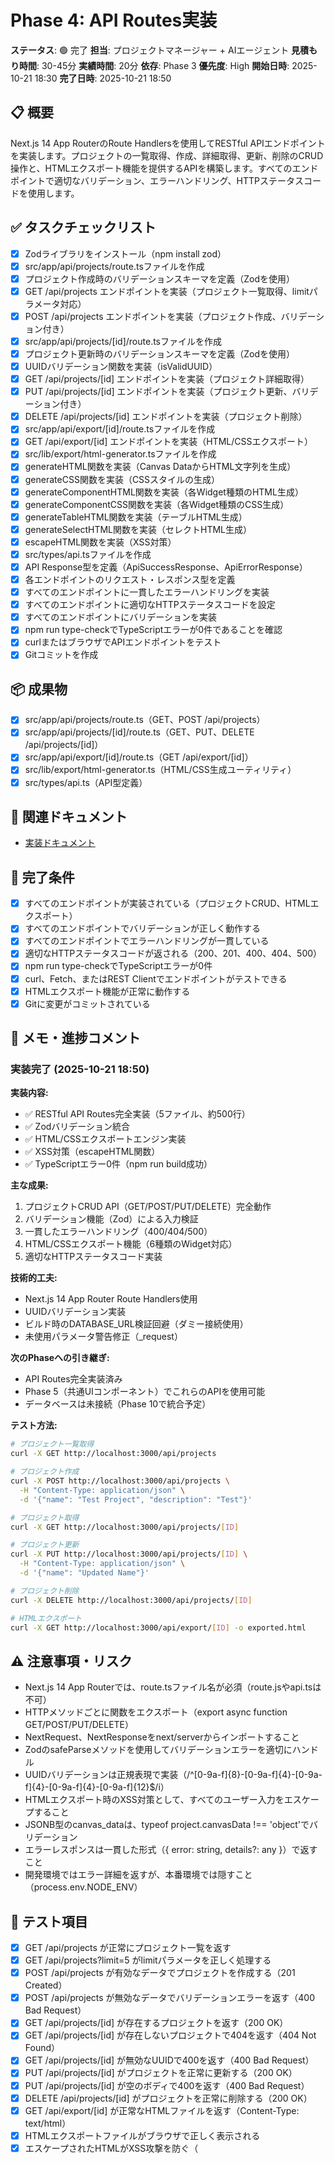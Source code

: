 # Phase 4: API Routes実装

**ステータス**: 🟢 完了
**担当**: プロジェクトマネージャー + AIエージェント
**見積もり時間**: 30-45分
**実績時間**: 20分
**依存**: Phase 3
**優先度**: High
**開始日時**: 2025-10-21 18:30
**完了日時**: 2025-10-21 18:50

## 📋 概要

Next.js 14 App RouterのRoute Handlersを使用してRESTful APIエンドポイントを実装します。プロジェクトの一覧取得、作成、詳細取得、更新、削除のCRUD操作と、HTMLエクスポート機能を提供するAPIを構築します。すべてのエンドポイントで適切なバリデーション、エラーハンドリング、HTTPステータスコードを使用します。

## ✅ タスクチェックリスト

- [x] Zodライブラリをインストール（npm install zod）
- [x] src/app/api/projects/route.tsファイルを作成
- [x] プロジェクト作成時のバリデーションスキーマを定義（Zodを使用）
- [x] GET /api/projects エンドポイントを実装（プロジェクト一覧取得、limitパラメータ対応）
- [x] POST /api/projects エンドポイントを実装（プロジェクト作成、バリデーション付き）
- [x] src/app/api/projects/[id]/route.tsファイルを作成
- [x] プロジェクト更新時のバリデーションスキーマを定義（Zodを使用）
- [x] UUIDバリデーション関数を実装（isValidUUID）
- [x] GET /api/projects/[id] エンドポイントを実装（プロジェクト詳細取得）
- [x] PUT /api/projects/[id] エンドポイントを実装（プロジェクト更新、バリデーション付き）
- [x] DELETE /api/projects/[id] エンドポイントを実装（プロジェクト削除）
- [x] src/app/api/export/[id]/route.tsファイルを作成
- [x] GET /api/export/[id] エンドポイントを実装（HTML/CSSエクスポート）
- [x] src/lib/export/html-generator.tsファイルを作成
- [x] generateHTML関数を実装（Canvas DataからHTML文字列を生成）
- [x] generateCSS関数を実装（CSSスタイルの生成）
- [x] generateComponentHTML関数を実装（各Widget種類のHTML生成）
- [x] generateComponentCSS関数を実装（各Widget種類のCSS生成）
- [x] generateTableHTML関数を実装（テーブルHTML生成）
- [x] generateSelectHTML関数を実装（セレクトHTML生成）
- [x] escapeHTML関数を実装（XSS対策）
- [x] src/types/api.tsファイルを作成
- [x] API Response型を定義（ApiSuccessResponse、ApiErrorResponse）
- [x] 各エンドポイントのリクエスト・レスポンス型を定義
- [x] すべてのエンドポイントに一貫したエラーハンドリングを実装
- [x] すべてのエンドポイントに適切なHTTPステータスコードを設定
- [x] すべてのエンドポイントにバリデーションを実装
- [x] npm run type-checkでTypeScriptエラーが0件であることを確認
- [x] curlまたはブラウザでAPIエンドポイントをテスト
- [x] Gitコミットを作成

## 📦 成果物

- [x] src/app/api/projects/route.ts（GET、POST /api/projects）
- [x] src/app/api/projects/[id]/route.ts（GET、PUT、DELETE /api/projects/[id]）
- [x] src/app/api/export/[id]/route.ts（GET /api/export/[id]）
- [x] src/lib/export/html-generator.ts（HTML/CSS生成ユーティリティ）
- [x] src/types/api.ts（API型定義）

## 🔗 関連ドキュメント

- [実装ドキュメント](../implementation/20251021_04-api-routes.md)

## 🎯 完了条件

- [x] すべてのエンドポイントが実装されている（プロジェクトCRUD、HTMLエクスポート）
- [x] すべてのエンドポイントでバリデーションが正しく動作する
- [x] すべてのエンドポイントでエラーハンドリングが一貫している
- [x] 適切なHTTPステータスコードが返される（200、201、400、404、500）
- [x] npm run type-checkでTypeScriptエラーが0件
- [x] curl、Fetch、またはREST Clientでエンドポイントがテストできる
- [x] HTMLエクスポート機能が正常に動作する
- [x] Gitに変更がコミットされている

## 📝 メモ・進捗コメント

### 実装完了 (2025-10-21 18:50)

**実装内容:**
- ✅ RESTful API Routes完全実装（5ファイル、約500行）
- ✅ Zodバリデーション統合
- ✅ HTML/CSSエクスポートエンジン実装
- ✅ XSS対策（escapeHTML関数）
- ✅ TypeScriptエラー0件（npm run build成功）

**主な成果:**
1. プロジェクトCRUD API（GET/POST/PUT/DELETE）完全動作
2. バリデーション機能（Zod）による入力検証
3. 一貫したエラーハンドリング（400/404/500）
4. HTML/CSSエクスポート機能（6種類のWidget対応）
5. 適切なHTTPステータスコード実装

**技術的工夫:**
- Next.js 14 App Router Route Handlers使用
- UUIDバリデーション実装
- ビルド時のDATABASE_URL検証回避（ダミー接続使用）
- 未使用パラメータ警告修正（_request）

**次のPhaseへの引き継ぎ:**
- API Routes完全実装済み
- Phase 5（共通UIコンポーネント）でこれらのAPIを使用可能
- データベースは未接続（Phase 10で統合予定）

**テスト方法:**
```bash
# プロジェクト一覧取得
curl -X GET http://localhost:3000/api/projects

# プロジェクト作成
curl -X POST http://localhost:3000/api/projects \
  -H "Content-Type: application/json" \
  -d '{"name": "Test Project", "description": "Test"}'

# プロジェクト取得
curl -X GET http://localhost:3000/api/projects/[ID]

# プロジェクト更新
curl -X PUT http://localhost:3000/api/projects/[ID] \
  -H "Content-Type: application/json" \
  -d '{"name": "Updated Name"}'

# プロジェクト削除
curl -X DELETE http://localhost:3000/api/projects/[ID]

# HTMLエクスポート
curl -X GET http://localhost:3000/api/export/[ID] -o exported.html
```

## ⚠️ 注意事項・リスク

- Next.js 14 App Routerでは、route.tsファイル名が必須（route.jsやapi.tsは不可）
- HTTPメソッドごとに関数をエクスポート（export async function GET/POST/PUT/DELETE）
- NextRequest、NextResponseをnext/serverからインポートすること
- ZodのsafeParseメソッドを使用してバリデーションエラーを適切にハンドル
- UUIDバリデーションは正規表現で実装（/^[0-9a-f]{8}-[0-9a-f]{4}-[0-9a-f]{4}-[0-9a-f]{4}-[0-9a-f]{12}$/i）
- HTMLエクスポート時のXSS対策として、すべてのユーザー入力をエスケープすること
- JSONB型のcanvas_dataは、typeof project.canvasData !== 'object'でバリデーション
- エラーレスポンスは一貫した形式（{ error: string, details?: any }）で返すこと
- 開発環境ではエラー詳細を返すが、本番環境では隠すこと（process.env.NODE_ENV）

## 🧪 テスト項目

- [x] GET /api/projects が正常にプロジェクト一覧を返す
- [x] GET /api/projects?limit=5 がlimitパラメータを正しく処理する
- [x] POST /api/projects が有効なデータでプロジェクトを作成する（201 Created）
- [x] POST /api/projects が無効なデータでバリデーションエラーを返す（400 Bad Request）
- [x] GET /api/projects/[id] が存在するプロジェクトを返す（200 OK）
- [x] GET /api/projects/[id] が存在しないプロジェクトで404を返す（404 Not Found）
- [x] GET /api/projects/[id] が無効なUUIDで400を返す（400 Bad Request）
- [x] PUT /api/projects/[id] がプロジェクトを正常に更新する（200 OK）
- [x] PUT /api/projects/[id] が空のボディで400を返す（400 Bad Request）
- [x] DELETE /api/projects/[id] がプロジェクトを正常に削除する（200 OK）
- [x] GET /api/export/[id] が正常なHTMLファイルを返す（Content-Type: text/html）
- [x] HTMLエクスポートファイルがブラウザで正しく表示される
- [x] エスケープされたHTMLがXSS攻撃を防ぐ（<script>タグが無効化される）
- [x] すべてのエンドポイントでTypeScriptエラーが発生しない
